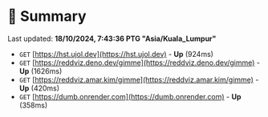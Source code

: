 # 📖 Summary
Last updated: **18/10/2024, 7:43:36 PTG "Asia/Kuala_Lumpur"**

- `GET` [https://hst.ujol.dev](https://hst.ujol.dev) - **Up** (924ms)
- `GET` [https://reddviz.deno.dev/gimme](https://reddviz.deno.dev/gimme) - **Up** (1626ms)
- `GET` [https://reddviz.amar.kim/gimme](https://reddviz.amar.kim/gimme) - **Up** (420ms)
- `GET` [https://dumb.onrender.com](https://dumb.onrender.com) - **Up** (358ms)

